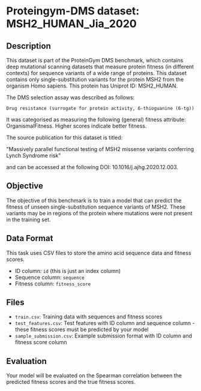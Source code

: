 
# Proteingym-DMS dataset: MSH2_HUMAN_Jia_2020

## Description

This dataset is part of the ProteinGym DMS benchmark, which contains deep mutational scanning datasets that measure
protein fitness (in different contexts) for sequence variants of a wide range of proteins. This dataset contains
only single-substitution variants for the protein MSH2 from the organism Homo sapiens. This protein has Uniprot ID: MSH2_HUMAN. 

The DMS selection assay was described as follows: 

    Drug resistance (surrogate for protein activity, 6-thioguanine (6-tg))

It was categorised as measuring the following (general) fitness attribute: OrganismalFitness. Higher scores indicate better fitness.

The source publication for this dataset is titled: 

"Massively parallel functional testing of MSH2 missense variants conferring Lynch Syndrome risk"

and can be accessed at the following DOI: 10.1016/j.ajhg.2020.12.003.

## Objective

The objective of this benchmark is to train a model that can predict the fitness of unseen single-substitution sequence variants of MSH2.
These variants may be in regions of the protein where mutations were not present in the training set.

## Data Format

This task uses CSV files to store the amino acid sequence data and fitness scores.
- ID column: `id` (this is just an index column)
- Sequence column: `sequence`
- Fitness column: `fitness_score`

## Files

- `train.csv`: Training data with sequences and fitness scores
- `test_features.csv`: Test features with ID column and sequence column - these fitness scores must be predicted by your model
- `sample_submission.csv`: Example submission format with ID column and fitness score column

## Evaluation

Your model will be evaluated on the Spearman correlation between the predicted fitness scores and the true fitness scores.
